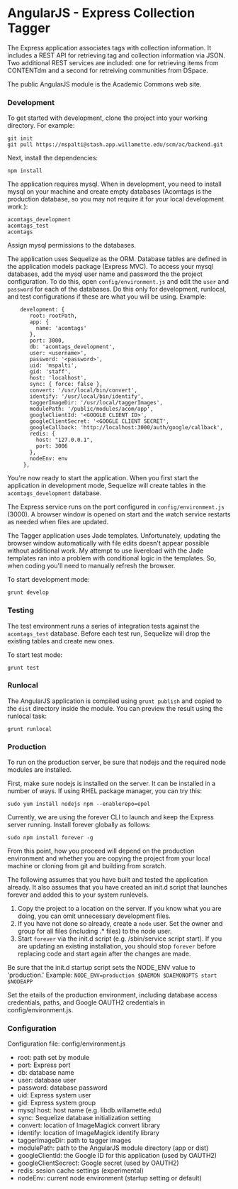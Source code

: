 # AngularJS - Express Collection Tagger

The Express application associates tags with collection information.  It includes a REST API for retrieving tag and collection information via JSON.
Two additional REST services are included: one for retrieving items from CONTENTdm and a second for retreiving communities from DSpace.

The public AngularJS module is the Academic Commons web site.


### Development

To get started with development, clone the project into your working directory. For example:

    git init
    git pull https://mspalti@stash.app.willamette.edu/scm/ac/backend.git

Next, install the dependencies:

    npm install

The application requires mysql.  When in development, you need to install mysql on your machine and create empty databases (Acomtags is the production database, so you may not require it for your local development work.):

    acomtags_development
    acomtags_test
    acomtags

Assign mysql permissions to the databases. 

The application uses Sequelize as the ORM.  Database tables are defined in the application models package (Express MVC). To access your mysql databases, add the mysql user name and password the the project configuration.
 To do this, open `config/environment.js` and edit the `user` and `password` for each of the databases. Do this only for development, runlocal, and test configurations if these are what you will be using.  Example:

        development: {
           root: rootPath,
           app: {
             name: 'acomtags'
           },
           port: 3000,
           db: 'acomtags_development',
           user: <username>',
           password: '<password>',
           uid: 'mspalti',
           gid: 'staff',
           host: 'localhost',
           sync: { force: false },
           convert: '/usr/local/bin/convert',
           identify: '/usr/local/bin/identify',
           taggerImageDir: '/usr/local/taggerImages',
           modulePath: '/public/modules/acom/app',
           googleClientId: '<GOOGLE CLIENT ID>',
           googleClientSecret: '<GOOGLE CLIENT SECRET',
           googleCallback: 'http://localhost:3000/auth/google/callback',
           redis: {
             host: "127.0.0.1",
             port: 3006
           },
           nodeEnv: env
         },


You're now ready to start the application. When you first start the application in development mode, Sequelize will create tables in the `acomtags_development` database.

The Express service runs on the port configured in `config/environment.js` (3000).  A browser window is opened on start and the watch service restarts as needed when files are updated.  

The Tagger application uses Jade templates. Unfortunately, updating the browser window automatically with file edits doesn't appear possible without additional work.
My attempt to use livereload with the Jade templates ran into a problem with conditional logic in the templates.  So, when coding you'll need to manually refresh the browser.

To start development mode:

    grunt develop


### Testing

The test environment runs a series of integration tests against the `acomtags_test` database. Before each test run, Sequelize will drop the existing tables and create new ones.

To start test mode:

    grunt test

### Runlocal

The AngularJS application is compiled using `grunt publish` and copied to the `dist` directory inside the module.  You can preview the result using the runlocal task:

    grunt runlocal

### Production

To run on the production server, be sure that nodejs and the required node modules are installed.

First, make sure nodejs is installed on the server.  It can be installed in a number of ways.  If using RHEL package manager, you can try this:

    sudo yum install nodejs npm --enablerepo=epel

Currently, we are using the forever CLI to launch and keep the Express server running.  Install forever globally as follows:

    sudo npm install forever -g
    
From this point, how you proceed will depend on the production environment and whether you are copying the project from your local machine or cloning from git and building from scratch.  

The following assumes that you have built and tested the application already. It also assumes that you have created an init.d script that launches forever and added this to your system runlevels.

1. Copy the project to a location on the server. If you know what you are doing, you can omit unnecessary development files.
2. If you have not done so already, create a `node` user. Set the owner and group for all files (including .* files) to the node user.  
3. Start `forever` via the init.d script (e.g. /sbin/service script start). If you are updating an existing installation, you should stop `forever` before replacing code and start again after the changes are made.

Be sure that the init.d startup script sets the NODE_ENV value to 'production.' Example: `NODE_ENV=production $DAEMON $DAEMONOPTS start $NODEAPP`

Set the etails of the production environment, including database access credentials, paths, and Google OAUTH2 credentials in config/environment.js.  


### Configuration

Configuration file: config/environment.js

* root: path set by module
* port: Express port
* db: database name
* user: database user
* password: database password
* uid: Express system user
* gid: Express system group
* mysql host: host name (e.g. libdb.willamette.edu)
* sync: Sequelize database initialization setting
* convert: location of ImageMagick convert library
* identify: location of ImageMagick identify library
* taggerImageDir: path to tagger images
* modulePath: path to the AngularJS module directory (app or dist)
* googleClientId: the Google ID for this application (used by OAUTH2)
* googleClientSecrect: Google secret (used by OAUTH2)
* redis: sesion cache settings (experimental)
* nodeEnv: current node environment (startup setting or default)


